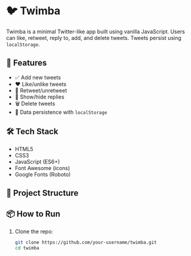 # 🐦 Twimba

Twimba is a minimal Twitter-like app built using vanilla JavaScript. Users can like, retweet, reply to, add, and delete tweets. Tweets persist using `localStorage`.

## 🚀 Features

- ✅ Add new tweets
- ❤️ Like/unlike tweets
- 🔁 Retweet/unretweet
- 💬 Show/hide replies
- 🗑️ Delete tweets
- 💾 Data persistence with `localStorage`

## 🛠️ Tech Stack

- HTML5
- CSS3
- JavaScript (ES6+)
- Font Awesome (icons)
- Google Fonts (Roboto)

## 📁 Project Structure


## 📦 How to Run

1. Clone the repo:
   ```bash
   git clone https://github.com/your-username/twimba.git
   cd twimba
